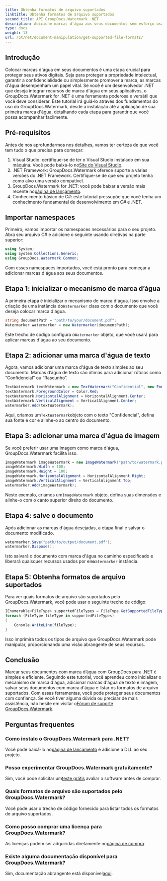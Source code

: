 ```yaml
---
title: Obtenha formatos de arquivo suportados
linktitle: Obtenha formatos de arquivo suportados
second_title: API GroupDocs.Watermark .NET
description: Adicione marcas d'água aos seus documentos sem esforço usando GroupDocs.Watermark for .NET. Siga nosso guia passo a passo abrangente para proteger seus ativos digitais.
type: docs
weight: 13
url: /pt/net/document-manipulation/get-supported-file-formats/
---
```

## Introdução
Colocar marcas d'água em seus documentos é uma etapa crucial para proteger seus ativos digitais. Seja para proteger a propriedade intelectual, garantir a confidencialidade ou simplesmente promover a marca, as marcas d'água desempenham um papel vital. Se você é um desenvolvedor .NET que deseja integrar recursos de marca d'água em seus aplicativos, o GroupDocs.Watermark for .NET é uma ferramenta poderosa e versátil que você deve considerar. Este tutorial irá guiá-lo através dos fundamentos do uso do GroupDocs.Watermark, desde a instalação até a aplicação de sua primeira marca d'água, detalhando cada etapa para garantir que você possa acompanhar facilmente.
## Pré-requisitos
Antes de nos aprofundarmos nos detalhes, vamos ter certeza de que você tem tudo o que precisa para começar:
1.  Visual Studio: certifique-se de ter o Visual Studio instalado em sua máquina. Você pode baixá-lo no[Site do Visual Studio](https://visualstudio.microsoft.com/).
2. .NET Framework: GroupDocs.Watermark oferece suporte a várias versões do .NET Framework. Certifique-se de que seu projeto tenha como alvo uma versão compatível.
3. GroupDocs.Watermark for .NET: você pode baixar a versão mais recente no[página de lançamento](https://releases.groupdocs.com/Watermark/net/).
4. Conhecimento básico de C#: este tutorial pressupõe que você tenha um conhecimento fundamental de desenvolvimento em C# e .NET.
## Importar namespaces
Primeiro, vamos importar os namespaces necessários para o seu projeto. Abra seu arquivo C# e adicione o seguinte usando diretivas na parte superior:
```csharp
using System;
using System.Collections.Generic;
using GroupDocs.Watermark.Common;
```
Com esses namespaces importados, você está pronto para começar a adicionar marcas d'água aos seus documentos.

## Etapa 1: inicializar o mecanismo de marca d’água
 A primeira etapa é inicializar o mecanismo de marca d'água. Isso envolve a criação de uma instância do`Watermarker` class com o documento que você deseja colocar marca d'água.
```csharp
string documentPath = "path/to/your/document.pdf";
Watermarker watermarker = new Watermarker(documentPath);
```
 Este trecho de código configura o`Watermarker` objeto, que você usará para aplicar marcas d'água ao seu documento.
## Etapa 2: adicionar uma marca d'água de texto
Agora, vamos adicionar uma marca d'água de texto simples ao seu documento. Marcas d’água de texto são ótimas para adicionar rótulos como “Confidencial” ou “Rascunho”.
```csharp
TextWatermark textWatermark = new TextWatermark("Confidential", new Font("Arial", 36));
textWatermark.ForegroundColor = Color.Red;
textWatermark.HorizontalAlignment = HorizontalAlignment.Center;
textWatermark.VerticalAlignment = VerticalAlignment.Center;
watermarker.Add(textWatermark);
```
 Aqui, criamos um`TextWatermark`objeto com o texto "Confidencial", defina sua fonte e cor e alinhe-o ao centro do documento.
## Etapa 3: adicionar uma marca d'água de imagem
Se você preferir usar uma imagem como marca d'água, GroupDocs.Watermark facilita isso.
```csharp
ImageWatermark imageWatermark = new ImageWatermark("path/to/watermark.png");
imageWatermark.Width = 100;
imageWatermark.Height = 100;
imageWatermark.HorizontalAlignment = HorizontalAlignment.Right;
imageWatermark.VerticalAlignment = VerticalAlignment.Top;
watermarker.Add(imageWatermark);
```
 Neste exemplo, criamos um`ImageWatermark` objeto, defina suas dimensões e alinhe-o com o canto superior direito do documento.
## Etapa 4: salve o documento
Após adicionar as marcas d'água desejadas, a etapa final é salvar o documento modificado.
```csharp
watermarker.Save("path/to/output/document.pdf");
watermarker.Dispose();
```
 Isto salvará o documento com marca d'água no caminho especificado e liberará quaisquer recursos usados por ele`Watermarker` instância.
## Etapa 5: Obtenha formatos de arquivo suportados
Para ver quais formatos de arquivo são suportados pelo GroupDocs.Watermark, você pode usar o seguinte trecho de código:
```csharp
IEnumerable<FileType> supportedFileTypes = FileType.GetSupportedFileTypes();
foreach (FileType fileType in supportedFileTypes)
{
    Console.WriteLine(fileType);
}
```
Isso imprimirá todos os tipos de arquivo que GroupDocs.Watermark pode manipular, proporcionando uma visão abrangente de seus recursos.
## Conclusão
Marcar seus documentos com marca d’água com GroupDocs para .NET é simples e eficiente. Seguindo este tutorial, você aprendeu como inicializar o mecanismo de marca d'água, adicionar marcas d'água de texto e imagem, salvar seus documentos com marca d'água e listar os formatos de arquivo suportados. Com essas ferramentas, você pode proteger seus documentos com confiança.
 Se você tiver alguma dúvida ou precisar de mais assistência, não hesite em visitar o[Fórum de suporte GroupDocs.Watermark](https://forum.groupdocs.com/c/watermark/19).
## Perguntas frequentes
### Como instalo o GroupDocs.Watermark para .NET?
 Você pode baixá-lo no[página de lançamento](https://releases.groupdocs.com/Watermark/net/) e adicione a DLL ao seu projeto.
### Posso experimentar GroupDocs.Watermark gratuitamente?
 Sim, você pode solicitar um[teste grátis](https://releases.groupdocs.com/) avaliar o software antes de comprar.
### Quais formatos de arquivo são suportados pelo GroupDocs.Watermark?
Você pode usar o trecho de código fornecido para listar todos os formatos de arquivo suportados.
### Como posso comprar uma licença para GroupDocs.Watermark?
 As licenças podem ser adquiridas diretamente no[página de compra](https://purchase.groupdocs.com/buy).
### Existe alguma documentação disponível para GroupDocs.Watermark?
 Sim, documentação abrangente está disponível[aqui](https://reference.groupdocs.com/Watermark/net/).